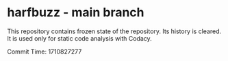 # harfbuzz - main branch

This repository contains frozen state of the repository.
Its history is cleared. It is used only for static code
analysis with Codacy.

Commit Time: 1710827277